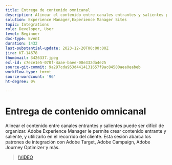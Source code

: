 ```yaml
---
title: Entrega de contenido omnicanal
description: Alinear el contenido entre canales entrantes y salientes puede ser difícil de organizar. Adobe Experience Manager le permite crear contenido entrante y saliente, y utilizarlo en el recorrido del cliente. Esta sesión abarca los patrones de integración con Adobe Target, Adobe Campaign, Adobe Journey Optimizer y más.
solution: Experience Manager,Experience Manager Sites
topic: Integrations
role: Developer, User
level: Beginner
doc-type: Event
duration: 1432
last-substantial-update: 2023-12-20T00:00:00Z
jira: KT-14678
thumbnail: 3426337.jpeg
exl-id: c7ece1e5-070f-4aae-baee-08e332da4e25
source-git-commit: 9a297cda953d4414131657f9ac84580aea0eabeb
workflow-type: tm+mt
source-wordcount: '96'
ht-degree: 0%

---
```


# Entrega de contenido omnicanal

Alinear el contenido entre canales entrantes y salientes puede ser difícil de organizar. Adobe Experience Manager le permite crear contenido entrante y saliente, y utilizarlo en el recorrido del cliente. Esta sesión abarca los patrones de integración con Adobe Target, Adobe Campaign, Adobe Journey Optimizer y más.

>[!VIDEO](https://video.tv.adobe.com/v/3426337/?learn=on)
